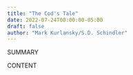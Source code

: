 ```yaml
---
title: "The Cod's Tale"
date: 2022-07-24T00:00:00-05:00
draft: false
author: "Mark Kurlansky/S.D. Schindler"
---
```


SUMMARY

<!--more-->

CONTENT
